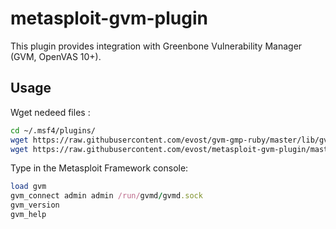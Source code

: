 # metasploit-gvm-plugin

This plugin provides integration with Greenbone Vulnerability Manager (GVM, OpenVAS 10+).

## Usage

Wget nedeed files :

```bash
cd ~/.msf4/plugins/
wget https://raw.githubusercontent.com/evost/gvm-gmp-ruby/master/lib/gvm-gmp.rb
wget https://raw.githubusercontent.com/evost/metasploit-gvm-plugin/master/gvm.rb
```

Type in the Metasploit Framework console:

```ruby
load gvm
gvm_connect admin admin /run/gvmd/gvmd.sock
gvm_version
gvm_help
```
